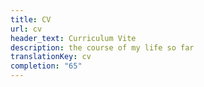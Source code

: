 ```yaml
---
title: CV
url: cv
header_text: Curriculum Vite
description: the course of my life so far
translationKey: cv
completion: "65"
---
```

